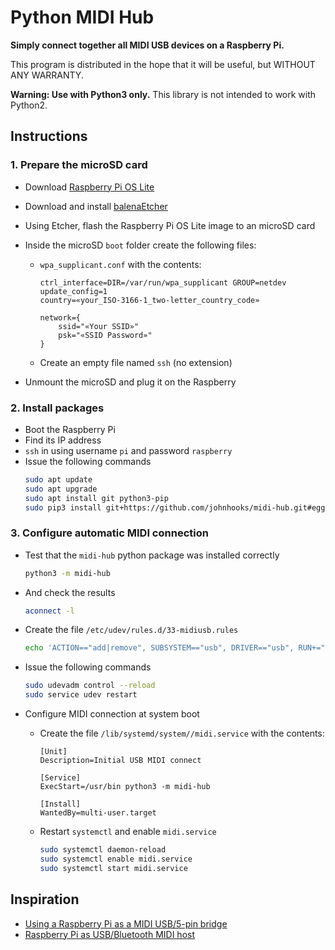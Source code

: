 # Python MIDI Hub

**Simply connect together all MIDI USB devices on a Raspberry Pi.**

This program is distributed in the hope that it will be useful, but WITHOUT ANY WARRANTY.

**Warning: Use with Python3 only.** This library is not intended to work with Python2.

## Instructions

### 1. Prepare the microSD card

- Download [Raspberry Pi OS Lite](https://www.raspberrypi.org/software/operating-systems/)
- Download and install [balenaEtcher](https://www.balena.io/etcher/)
- Using Etcher, flash the Raspberry Pi OS Lite image to an microSD card
- Inside the microSD `boot` folder create the following files:

  - `wpa_supplicant.conf` with the contents:

    ```
    ctrl_interface=DIR=/var/run/wpa_supplicant GROUP=netdev
    update_config=1
    country=«your_ISO-3166-1_two-letter_country_code»

    network={
        ssid="«Your SSID»"
        psk="«SSID Password»"
    }
    ```

  - Create an empty file named `ssh` (no extension)

- Unmount the microSD and plug it on the Raspberry

### 2. Install packages

- Boot the Raspberry Pi
- Find its IP address
- `ssh` in using username `pi` and password `raspberry`
- Issue the following commands
  ```bash
  sudo apt update
  sudo apt upgrade
  sudo apt install git python3-pip
  sudo pip3 install git+https://github.com/johnhooks/midi-hub.git#egg=midi-hub
  ```

### 3. Configure automatic MIDI connection

- Test that the `midi-hub` python package was installed correctly

  ```bash
  python3 -m midi-hub
  ```

- And check the results

  ```bash
  aconnect -l
  ```

- Create the file `/etc/udev/rules.d/33-midiusb.rules`

  ```bash
  echo 'ACTION=="add|remove", SUBSYSTEM=="usb", DRIVER=="usb", RUN+="/usr/bin python3 -m midi-hub"' | sudo tee /etc/udev/rules.d/33-midiusb.rules
  ```

- Issue the following commands

  ```bash
  sudo udevadm control --reload
  sudo service udev restart
  ```

- Configure MIDI connection at system boot

  - Create the file `/lib/systemd/system//midi.service` with the contents:

    ```
    [Unit]
    Description=Initial USB MIDI connect

    [Service]
    ExecStart=/usr/bin python3 -m midi-hub

    [Install]
    WantedBy=multi-user.target
    ```

  - Restart `systemctl` and enable `midi.service`

    ```bash
    sudo systemctl daemon-reload
    sudo systemctl enable midi.service
    sudo systemctl start midi.service
    ```

## Inspiration

- [Using a Raspberry Pi as a MIDI USB/5-pin bridge ](http://m635j520.blogspot.com/2017/01/using-raspberry-pi-as-midi-usb5-pin.html)
- [Raspberry Pi as USB/Bluetooth MIDI host](https://neuma.studio/rpi-midi-complete.html)
